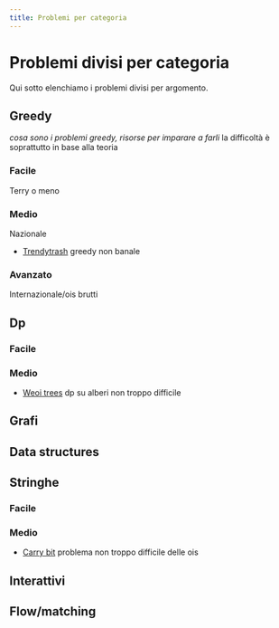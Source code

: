 ```yaml
---
title: Problemi per categoria
---
```


# Problemi divisi per categoria
Qui sotto elenchiamo i problemi divisi per argomento.
## Greedy
*cosa sono i problemi greedy, risorse per imparare a farli*
la difficoltà è soprattutto in base alla teoria
### Facile
Terry o meno

### Medio
Nazionale 
- [Trendytrash](./problemi/trendytrash.md) greedy non banale

### Avanzato
Internazionale/ois brutti


## Dp
### Facile
### Medio
- [Weoi trees](./problemi/trees_weoi.md) dp su alberi non troppo difficile

## Grafi

## Data structures


## Stringhe

### Facile

### Medio
- [Carry bit](./problemi/carry_training.md) problema non troppo difficile delle ois

## Interattivi

## Flow/matching


